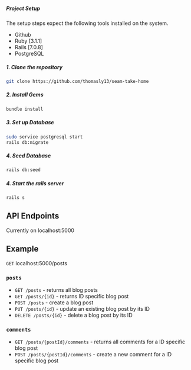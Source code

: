 ##### Project Setup

The setup steps expect the following tools installed on the system.

- Github
- Ruby [3.1.1]
- Rails [7.0.8]
- PostgreSQL 



##### 1. Clone the repository

```bash
git clone https://github.com/thomasly13/seam-take-home
```

##### 2. Install Gems

```bash
bundle install
```

##### 3. Set up Database

```bash
sudo service postgresql start
rails db:migrate 
```

##### 4. Seed Database

```bash
rails db:seed
```

##### 4. Start the rails server

```bash
rails s
```

 
## API Endpoints

Currently on localhost:5000

## Example

`GET` localhost:5000/posts

### `posts`
+ `GET /posts` - returns all blog posts
+ `GET /posts/{id}` - returns ID specific blog post
+ `POST /posts` - create a blog post
+ `PUT /posts/{id}` - update an existing blog post by its ID
+ `DELETE /posts/{id}` - delete a blog post by its ID

### `comments`
+ `GET /posts/{postId}/comments` - returns all comments for a ID specific blog post
+ `POST /posts/{postId}/comments` - create a new comment for a ID specific blog post


